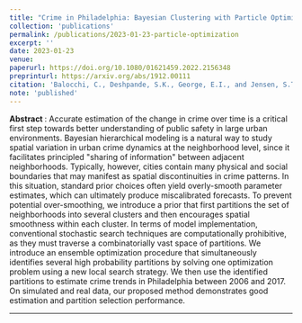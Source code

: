 ```yaml
---
title: "Crime in Philadelphia: Bayesian Clustering with Particle Optimization" 
collection: 'publications'
permalink: /publications/2023-01-23-particle-optimization
excerpt: ''
date: 2023-01-23
venue:
paperurl: https://doi.org/10.1080/01621459.2022.2156348 
preprinturl: https://arxiv.org/abs/1912.00111
citation: 'Balocchi, C., Deshpande, S.K., George, E.I., and Jensen, S.T. (2023). &quot;Crime in Philadelphia: Bayesian clustering  with particle optimization.&quot;<i> Journal of the American Statistical Association</i>' 118(542): 818--829.
note: 'published'
---
```

<b> Abstract </b> : 
Accurate estimation of the change in crime over time is a critical first step towards better understanding of public safety in large urban environments.
Bayesian hierarchical modeling is a natural way to study spatial variation in urban crime dynamics at the neighborhood level, since it facilitates principled "sharing of information" between adjacent neighborhoods. 
Typically, however, cities contain many physical and social boundaries that may manifest as spatial discontinuities in crime patterns.
In this situation, standard prior choices often yield overly-smooth parameter estimates, which can ultimately produce miscalibrated forecasts.
To prevent potential over-smoothing, we introduce a prior that first partitions the set of neighborhoods into several clusters and then encourages spatial smoothness within each cluster.
In terms of model implementation, conventional stochastic search techniques are computationally prohibitive, as they must traverse a combinatorially vast space of partitions.
We introduce an ensemble optimization procedure that simultaneously identifies several high probability partitions by solving one optimization problem using a new local search strategy.
We then use the identified partitions to estimate crime trends in Philadelphia between 2006 and 2017.
On simulated and real data, our proposed method demonstrates good estimation and partition selection performance.

---


